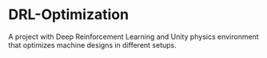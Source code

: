 # DRL-Optimization
A project with Deep Reinforcement Learning and Unity physics environment that optimizes machine designs in different setups. 
